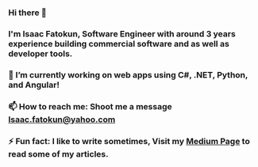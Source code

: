 ### Hi there 👋

### I'm Isaac Fatokun, Software Engineer with around 3 years experience building commercial software and as well as developer tools.

### 🔭 I’m currently working on web apps using C#, .NET, Python, and Angular!

### 📫 How to reach me: Shoot me a message Isaac.fatokun@yahoo.com

### ⚡ Fun fact: I like to write sometimes, Visit my [Medium Page](https://isaac-fatokun.medium.com/) to read some of my articles.

<!--
**Isafatokun/Isafatokun** is a ✨ _special_ ✨ repository because its `README.md` (this file) appears on your GitHub profile.

Here are some ideas to get you started:

- 🔭 I’m currently working on ...
- 🌱 I’m currently learning ...
- 👯 I’m looking to collaborate on ...
- 🤔 I’m looking for help with ...
- 💬 Ask me about ...
- 📫 How to reach me: ...
- 😄 Pronouns: ...
- ⚡ Fun fact: ...
-->
